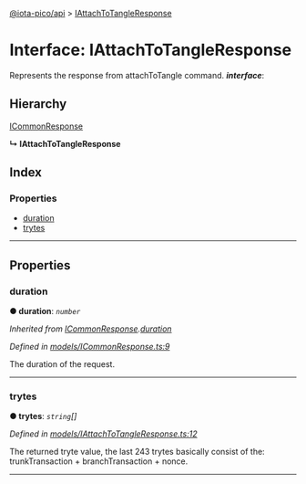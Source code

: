[@iota-pico/api](../README.md) > [IAttachToTangleResponse](../interfaces/iattachtotangleresponse.md)

# Interface: IAttachToTangleResponse

Represents the response from attachToTangle command.
*__interface__*: 

## Hierarchy

 [ICommonResponse](icommonresponse.md)

**↳ IAttachToTangleResponse**

## Index

### Properties

* [duration](iattachtotangleresponse.md#duration)
* [trytes](iattachtotangleresponse.md#trytes)

---

## Properties

<a id="duration"></a>

###  duration

**● duration**: *`number`*

*Inherited from [ICommonResponse](icommonresponse.md).[duration](icommonresponse.md#duration)*

*Defined in [models/ICommonResponse.ts:9](https://github.com/iota-pico/api/blob/f238b42/src/models/ICommonResponse.ts#L9)*

The duration of the request.

___
<a id="trytes"></a>

###  trytes

**● trytes**: *`string`[]*

*Defined in [models/IAttachToTangleResponse.ts:12](https://github.com/iota-pico/api/blob/f238b42/src/models/IAttachToTangleResponse.ts#L12)*

The returned tryte value, the last 243 trytes basically consist of the: trunkTransaction + branchTransaction + nonce.

___


